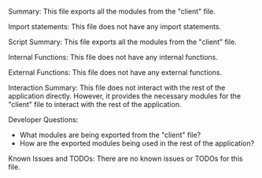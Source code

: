 Summary:
This file exports all the modules from the "client" file.

Import statements:
This file does not have any import statements.

Script Summary:
This file exports all the modules from the "client" file.

Internal Functions:
This file does not have any internal functions.

External Functions:
This file does not have any external functions.

Interaction Summary:
This file does not interact with the rest of the application directly. However, it provides the necessary modules for the "client" file to interact with the rest of the application.

Developer Questions:
- What modules are being exported from the "client" file?
- How are the exported modules being used in the rest of the application?

Known Issues and TODOs:
There are no known issues or TODOs for this file.
